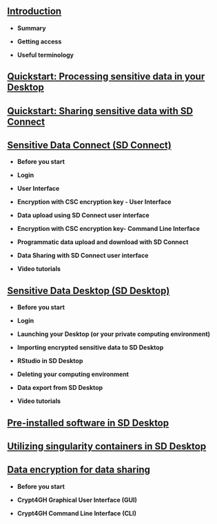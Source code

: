 
## [Introduction](./intro.md)

   
   * **Summary**
   
   * **Getting access**
   
   * **Useful terminology**
   

## [Quickstart: Processing sensitive data in your Desktop](./Quickguide.md)


## [Quickstart: Sharing sensitive data with SD Connect](./Quickguide_transfer.md)    

  
## [Sensitive Data Connect (SD Connect)](./sd_connect.md)
   
 * **Before you start**

 * **Login**
   
 * **User Interface**
 
 * **Encryption with CSC encryption key - User Interface**
   
 * **Data upload using SD Connect user interface**
 
 * **Encryption with CSC encryption key- Command Line Interface**
       
 * **Programmatic data upload and download with SD Connect**
 
 * **Data Sharing with SD Connect user interface**
 
 * **Video tutorials**
   
  

## [Sensitive Data Desktop (SD Desktop)](./sd_desktop.md)

  * **Before you start**

  * **Login**

  * **Launching your Desktop (or your private computing environment)**

  * **Importing encrypted sensitive data to SD Desktop**

  * **RStudio in SD Desktop**

  * **Deleting your computing environment**

  * **Data export from SD Desktop**
  
  * **Video tutorials**



## [Pre-installed software in SD Desktop](./pre-installed_software.md)


## [Utilizing singularity containers in SD Desktop](sd-desktop-singularity.md)


## [Data encryption for data sharing](./crypt4gh_client.md )
  
  * **Before you start**

  * **Crypt4GH Graphical User Interface (GUI)**

  * **Crypt4GH Command Line Interface (CLI)**

  

